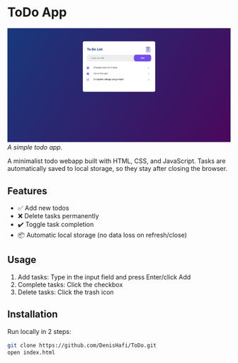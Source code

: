 # ToDo App

![Screenshot](Screenshot.png)  
*A simple todo app.*

A minimalist todo webapp built with HTML, CSS, and JavaScript. Tasks are automatically saved to local storage, so they stay after closing the browser.

## Features
- ✅ Add new todos
- ❌ Delete tasks permanently
- ✔️ Toggle task completion
- 📦 Automatic local storage (no data loss on refresh/close)

## Usage
1. Add tasks: Type in the input field and press Enter/click Add
2. Complete tasks: Click the checkbox
3. Delete tasks: Click the trash icon

## Installation
Run locally in 2 steps:
```bash
git clone https://github.com/DenisHafi/ToDo.git
open index.html
